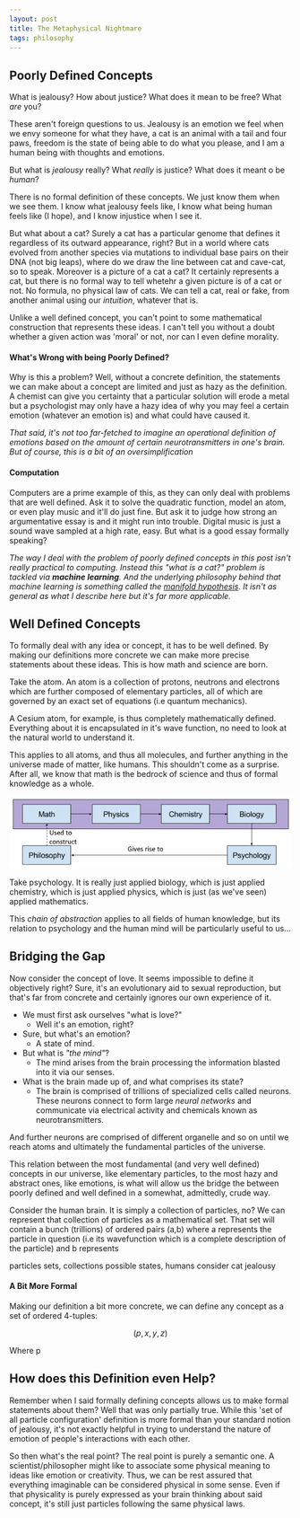 ```yaml
---
layout: post
title: The Metaphysical Nightmare
tags: philosophy
---
```

## Poorly Defined Concepts
What is jealousy? How about justice? What does it mean to be free? What *are* you?

These aren't foreign questions to us. Jealousy is an emotion we feel when we envy someone for what they have, a cat is an animal with a tail and four paws, freedom is the state of being able to do what you please, and I am a human being with thoughts and emotions.

But what is *jealousy* really? What *really* is justice? What does it meant o be *human*?

There is no formal definition of these concepts. We just know them when we see them. I know what jealousy feels like, I know what being human feels like (I hope), and I know injustice when I see it.

But what about a cat? Surely a cat has a particular genome that defines it regardless of its outward appearance, right? But in a world where cats evolved from another species via mutations to individual base pairs on their DNA (not big leaps), where do we draw the line between cat and cave-cat, so to speak. Moreover is a picture of a cat a cat? It certainly represents a cat, but there is no formal way to tell whetehr a given picture is of a cat or not. No formula, no physical law of cats. We can tell a cat, real or fake, from another animal using our *intuition*, whatever that is.

Unlike a well defined concept, you can't point to some mathematical construction that represents these ideas. I can't tell you without a doubt whether a given action was 'moral' or not, nor can I even define morality.

#### What's Wrong with being Poorly Defined?
Why is this a problem? Well, without a concrete definition, the statements we can make about a concept are limited and just as hazy as the definition. A chemist can give you certainty that a particular solution will erode a metal but a psychologist may only have a hazy idea of why you may feel a certain emotion (whatever an emotion is) and what could have caused it.

*That said, it's not too far-fetched to imagine an operational definition of emotions based on the amount of certain neurotransmitters in one's brain. But of course, this is a bit of an oversimplification*

#### Computation
Computers are a prime example of this, as they can only deal with problems that are well defined. Ask it to solve the quadratic function, model an atom, or even play music and it'll do just fine. But ask it to judge how strong an argumentative essay is and it might run into trouble. Digital music is just a sound wave sampled at a high rate, easy. But what is a good essay formally speaking?

*The way I deal with the problem of poorly defined concepts in this post isn't really practical to computing. Instead this "what is a cat?" problem is tackled via **machine learning**. And the underlying philosophy behind that machine learning is something called the [manifold hypothesis](http://www.deeplearningbook.org/version-2015-10-03/contents/manifolds.html). It isn't as general as what I describe here but it's far more applicable.*

## Well Defined Concepts
To formally deal with any idea or concept, it has to be well defined. By making our definitions more concrete we can make more precise statements about these ideas. This is how math and science are born.

Take the atom. An atom is a collection of protons, neutrons and electrons which are further composed of elementary particles, all of which are governed by an exact set of equations (i.e quantum mechanics).

A Cesium atom, for example, is thus completely mathematically defined. Everything about it is encapsulated in it's wave function, no need to look at the natural world to understand it.

This applies to all atoms, and thus all molecules, and further anything in the universe made of matter, like humans. This shouldn't come as a surprise. After all, we know that math is the bedrock of science and thus of formal knowledge as a whole.

![chain of abstraction](/assets/2018/02/metaphysical-nightmare/chain_of_abstraction.png?style=centerme)

Take psychology. It is really just applied biology, which is just applied chemistry, which is just applied physics, which is just (as we've seen) applied mathematics.

This *chain of abstraction* applies to all fields of human knowledge, but its relation to psychology and the human mind will be particularly useful to us...

## Bridging the Gap
Now consider the concept of love. It seems impossible to define it objectively right? Sure, it's an evolutionary aid to sexual reproduction, but that's far from concrete and certainly ignores our own experience of it.

- We must first ask ourselves "what is love?"
  - Well it's an emotion, right?
- Sure, but what's an emotion?
  - A state of mind.
- But what is *"the mind"*?
  - The mind arises from the brain processing the information blasted into it via our senses.
- What is the brain made up of, and what comprises its state?
  - The brain is comprised of trillions of specialized cells called neurons. These neurons connect to form large *neural networks* and communicate via electrical activity and chemicals known as neurotransmitters.

And further neurons are comprised of different organelle and so on until we reach atoms and ultimately the fundamental particles of the universe.

This relation between the most fundamental (and very well defined) concepts in our universe, like elementary particles, to the most hazy and abstract ones, like emotions, is what will allow us the bridge the between poorly defined and well defined in a somewhat, admittedly, crude way.

Consider the human brain. It is simply a collection of particles, no? We can represent that collection of particles as a mathematical set. That set will contain a bunch (trillions) of ordered pairs (a,b) where a represents the particle in question (i.e its wavefunction which is a complete description of the particle) and b represents

particles sets, collections possible states, humans consider cat jealousy

#### A Bit More Formal
Making our definition a bit more concrete, we can define any concept as a set of ordered 4-tuples:

$$(p,x,y,z)$$

Where p

## How does this Definition even Help?
Remember when I said formally defining concepts allows us to make formal statements about them? Well that was only partially true. While this 'set of all particle configuration' definition is more formal than your standard notion of jealousy, it's not exactly helpful in trying to understand the nature of emotion of people's interactions with each other.

So then what's the real point? The real point is purely a semantic one. A scientist/philosopher might like to associate some physical meaning to ideas like emotion or creativity. Thus, we can be rest assured that everything imaginable can be considered physical in some sense. Even if that physicality is purely expressed as your brain thinking about said concept, it's still just particles following the same physical laws.